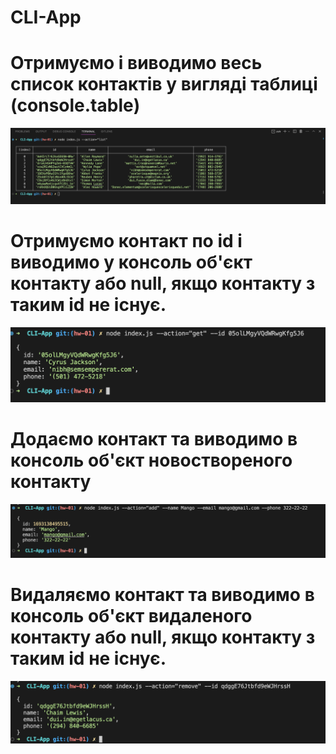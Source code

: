 # CLI-App
# Отримуємо і виводимо весь список контактів у вигляді таблиці (console.table)
![Alt text](img/screen1.png)
# Отримуємо контакт по id і виводимо у консоль об'єкт контакту або null, якщо контакту з таким id не існує.
![Alt text](img/screen2.png)
# Додаємо контакт та виводимо в консоль об'єкт новоствореного контакту
![Alt text](img/screen3.png)
# Видаляємо контакт та виводимо в консоль об'єкт видаленого контакту або null, якщо контакту з таким id не існує.

![Alt text](img/screen4.png)